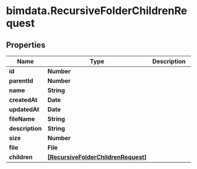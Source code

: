 # bimdata.RecursiveFolderChildrenRequest

## Properties

Name | Type | Description | Notes
------------ | ------------- | ------------- | -------------
**id** | **Number** |  | 
**parentId** | **Number** |  | 
**name** | **String** |  | 
**createdAt** | **Date** |  | 
**updatedAt** | **Date** |  | 
**fileName** | **String** |  | [optional] 
**description** | **String** |  | [optional] 
**size** | **Number** |  | [optional] 
**file** | **File** |  | [optional] 
**children** | [**[RecursiveFolderChildrenRequest]**](RecursiveFolderChildrenRequest.md) |  | [optional] 


